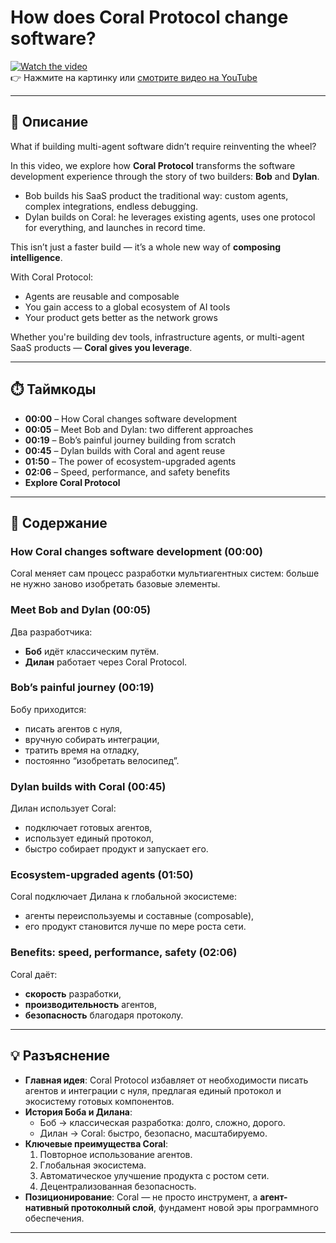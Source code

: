 # How does Coral Protocol change software?

[![Watch the video](https://img.youtube.com/vi/PET-4Cghcm8/0.jpg)](https://www.youtube.com/watch?v=PET-4Cghcm8)  
👉 Нажмите на картинку или [смотрите видео на YouTube](https://www.youtube.com/watch?v=PET-4Cghcm8)



---

## 📌 Описание

What if building multi-agent software didn’t require reinventing the wheel?  

In this video, we explore how **Coral Protocol** transforms the software development experience through the story of two builders: **Bob** and **Dylan**.  

- Bob builds his SaaS product the traditional way: custom agents, complex integrations, endless debugging.  
- Dylan builds on Coral: he leverages existing agents, uses one protocol for everything, and launches in record time.  

This isn’t just a faster build — it’s a whole new way of **composing intelligence**.  

With Coral Protocol:  
- Agents are reusable and composable  
- You gain access to a global ecosystem of AI tools  
- Your product gets better as the network grows  

Whether you're building dev tools, infrastructure agents, or multi-agent SaaS products — **Coral gives you leverage**.

---

## ⏱️ Таймкоды

- **00:00** – How Coral changes software development  
- **00:05** – Meet Bob and Dylan: two different approaches  
- **00:19** – Bob’s painful journey building from scratch  
- **00:45** – Dylan builds with Coral and agent reuse  
- **01:50** – The power of ecosystem-upgraded agents  
- **02:06** – Speed, performance, and safety benefits  
- **Explore Coral Protocol**  

---

## 📝 Содержание

### How Coral changes software development (00:00)  
Coral меняет сам процесс разработки мультиагентных систем: больше не нужно заново изобретать базовые элементы.

### Meet Bob and Dylan (00:05)  
Два разработчика:  
- **Боб** идёт классическим путём.  
- **Дилан** работает через Coral Protocol.  

### Bob’s painful journey (00:19)  
Бобу приходится:  
- писать агентов с нуля,  
- вручную собирать интеграции,  
- тратить время на отладку,  
- постоянно “изобретать велосипед”.  

### Dylan builds with Coral (00:45)  
Дилан использует Coral:  
- подключает готовых агентов,  
- использует единый протокол,  
- быстро собирает продукт и запускает его.  

### Ecosystem-upgraded agents (01:50)  
Coral подключает Дилана к глобальной экосистеме:  
- агенты переиспользуемы и составные (composable),  
- его продукт становится лучше по мере роста сети.  

### Benefits: speed, performance, safety (02:06)  
Coral даёт:  
- **скорость** разработки,  
- **производительность** агентов,  
- **безопасность** благодаря протоколу.  

---

## 💡 Разъяснение

- **Главная идея**: Coral Protocol избавляет от необходимости писать агентов и интеграции с нуля, предлагая единый протокол и экосистему готовых компонентов.  
- **История Боба и Дилана**:  
  - Боб → классическая разработка: долго, сложно, дорого.  
  - Дилан → Coral: быстро, безопасно, масштабируемо.  
- **Ключевые преимущества Coral**:  
  1. Повторное использование агентов.  
  2. Глобальная экосистема.  
  3. Автоматическое улучшение продукта с ростом сети.  
  4. Децентрализованная безопасность.  
- **Позиционирование**: Coral — не просто инструмент, а **агент-нативный протоколный слой**, фундамент новой эры программного обеспечения.  

---
